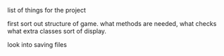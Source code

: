 list of things for the project

first sort out structure of game.
what methods are needed, what checks
what extra classes
sort of display.





look into saving files
